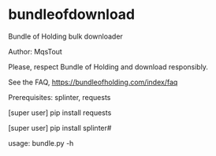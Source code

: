 # bundleofdownload

Bundle of Holding bulk downloader

Author: MqsTout

Please, respect Bundle of Holding and download responsibly.

See the FAQ, https://bundleofholding.com/index/faq



Prerequisites: splinter, requests

  [super user] pip install requests

  [super user] pip install splinter#

usage: bundle.py -h

